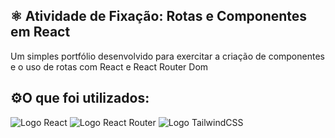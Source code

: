 ## ⚛️ Atividade de Fixação: Rotas e Componentes em React
Um simples portfólio desenvolvido para exercitar a criação de componentes e o uso de rotas com React e React Router Dom

## ⚙️O que foi utilizados:

![Logo React](https://img.shields.io/badge/React-444?style=for-the-badge&logo=React&logoColor=61DBFB)
![Logo React Router](https://img.shields.io/badge/React-444?style=for-the-badge&logo=ReactRouter&logoColor=EC474B)
![Logo TailwindCSS](https://img.shields.io/badge/TailwindCSS-444?style=for-the-badge&logo=Tailwindcss&logoColor=06AFCD)